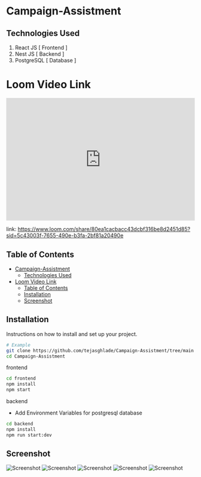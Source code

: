
# Campaign-Assistment

## Technologies Used
1. React JS [ Frontend ]
2. Nest JS [ Backend ]
3. PostgreSQL [ Database ]

# Loom Video Link


<div style="position: relative; padding-bottom: 64.92178098676294%; height: 0;"><iframe src="https://www.loom.com/embed/80ea1cacbacc43dcbf316be8d2451d85?sid=1442c169-fc8c-4384-bb42-8b2956a75d23" frameborder="0" webkitallowfullscreen mozallowfullscreen allowfullscreen style="position: absolute; top: 0; left: 0; width: 100%; height: 100%;"></iframe></div>

link: https://www.loom.com/share/80ea1cacbacc43dcbf316be8d2451d85?sid=5c43003f-7655-490e-b3fa-2bf81a20490e

## Table of Contents

- [Campaign-Assistment](#campaign-assistment)
  - [Technologies Used](#technologies-used)
- [Loom Video Link](#loom-video-link)
  - [Table of Contents](#table-of-contents)
  - [Installation](#installation)
  - [Screenshot](#screenshot)

## Installation

Instructions on how to install and set up your project.

```bash
# Example
git clone https://github.com/tejasghlade/Campaign-Assistment/tree/main
cd Campaign-Assistment 
```

frontend
```bash
cd frontend
npm install
npm start
```

backend

- Add Environment Variables for postgresql database

```bash
cd backend
npm install
npm run start:dev
```



## Screenshot

![Screenshot](./Screenshot%202025-01-09%20at%205.53.57 PM.png)
![Screenshot](./Screenshot%202025-01-09%20at%205.54.03 PM.png)
![Screenshot](./Screenshot%202025-01-09%20at%205.54.10 PM.png)
![Screenshot](./Screenshot%202025-01-09%20at%205.54.15 PM.png)
![Screenshot](./Screenshot%202025-01-09%20at%205.54.26 PM.png)

